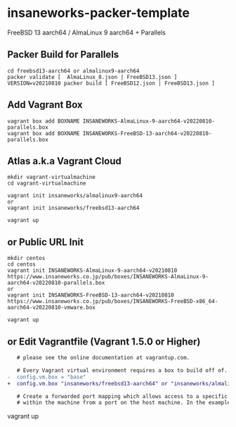 insaneworks-packer-template
=============

FreeBSD 13 aarch64 / AlmaLinux 9 aarch64 + Parallels

## Packer Build for Parallels

```
cd freebsd13-aarch64 or almalinux9-aarch64
packer validate [  AlmaLinux_8.json | FreeBSD13.json ]
VERSION=v20210810 packer build [ FreeBSD12.json | FreeBSD13.json ]
```

## Add Vagrant Box

```
vagrant box add BOXNAME INSANEWORKS-AlmaLinux-9-aarch64-v20220810-parallels.box
vagrant box add BOXNAME INSANEWORKS-FreeBSD-13-aarch64-v20220810-parallels.box
```

## Atlas a.k.a Vagrant Cloud


```
mkdir vagrant-virtualmachine
cd vagrant-virtualmachine

vagrant init insaneworks/almalinux9-aarch64
or
vagrant init insaneworks/freebsd13-aarch64
```

```
vagrant up
```


## or Public URL Init


```
mkdir centos
cd centos
vagrant init INSANEWORKS-AlmaLinux-9-aarch64-v20210810 https://www.insaneworks.co.jp/pub/boxes/INSANEWORKS-AlmaLinux-9-aarch64-v20220810-parallels.box
or
vagrant init INSANEWORKS-FreeBSD-13-aarch64-v20210810 https://www.insaneworks.co.jp/pub/boxes/INSANEWORKS-FreeBSD-x86_64-aarch64-v20220810-vmware.box
```

```
vagrant up
```

## or Edit Vagrantfile (Vagrant 1.5.0 or Higher)

```diff
   # please see the online documentation at vagrantup.com.

   # Every Vagrant virtual environment requires a box to build off of.
-  config.vm.box = "base"
+  config.vm.box "insaneworks/freebsd13-aarch64" or "insaneworks/almalinux9-aarch64"

   # Create a forwarded port mapping which allows access to a specific port
   # within the machine from a port on the host machine. In the example below,
```

vagrant up
